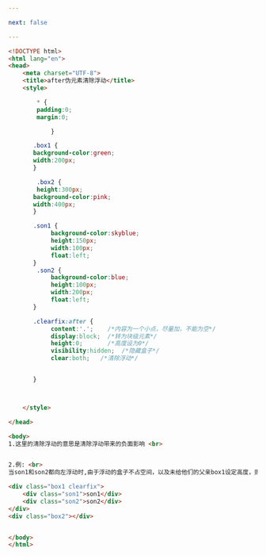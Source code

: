 ```yaml
---

next: false

---
```




<BlogInfo id="79" title="53.after伪元素清除浮动" author="白日梦想猿" pv=0 read_times=0 pre_cost_time="0分58秒" category="css学习" tag_list="['css学习']" create_time="2020.07.21 17:35:36" update_time="2020.07.21 17:40:49" />

```html
<!DOCTYPE html>
<html lang="en">
<head>
    <meta charset="UTF-8">
    <title>after伪元素清除浮动</title>
    <style>

        * {
        padding:0;
        margin:0;

            }

       .box1 {
       background-color:green;
       width:200px;
       }

        .box2 {
        height:300px;
       background-color:pink;
       width:400px;
       }

       .son1 {
            background-color:skyblue;
            height:150px;
            width:100px;
            float:left;
       }
        .son2 {
            background-color:blue;
            height:100px;
            width:200px;
            float:left;
       }

       .clearfix:after {
            content:'.';    /*内容为一个小点，尽量加，不能为空*/
            display:block;  /*转为块级元素*/
            height:0;       /*高度设为0*/
            visibility:hidden;  /*隐藏盒子*/
            clear:both;   /*清除浮动*/


       }



    </style>

</head>

<body>
1.这里的清除浮动的意思是清除浮动带来的负面影响 <br>


2.例: <br>
当son1和son2都向左浮动时,由于浮动的盒子不占空间，以及未给他们的父亲box1设定高度，则box1的高度就会默认为0，box2就会显示在son1和son2的底部

<div class="box1 clearfix">
    <div class="son1">son1</div>
    <div class="son2">son2</div>
</div>
<div class="box2"></div>


</body>
</html>
```



<ActionBox />
